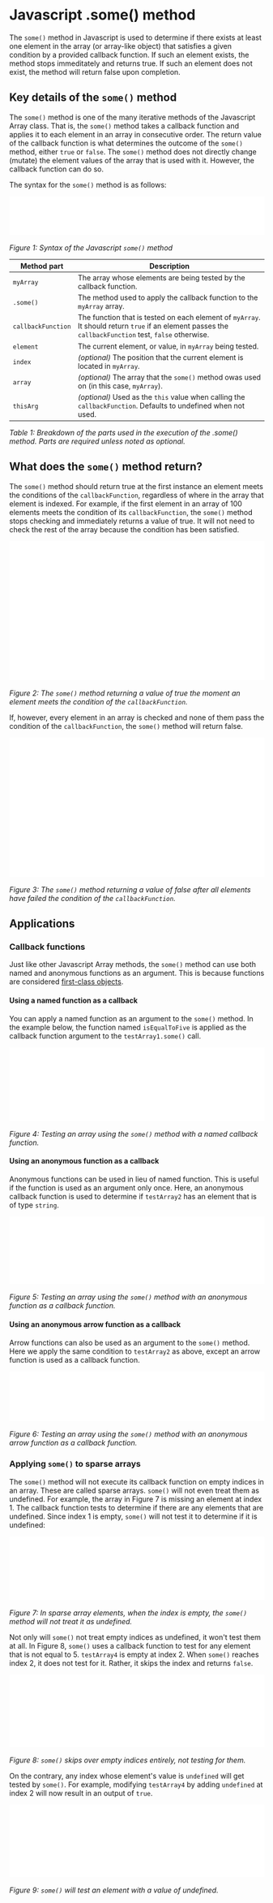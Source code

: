 # Javascript .some() method

The `some()` method in Javascript is used to determine if there exists at least one element in the array (or array-like object) that satisfies a given condition by a provided callback function. If such an element exists, the method stops immeditately and returns true.  If such an element does not exist, the method will return false upon completion.

## Key details of the `some()` method

The `some()` method is one of the many iterative methods of the Javascript Array class.  That is, the `some()` method takes a callback function and applies it to each element in an array in consecutive order. The return value of the callback function is what determines the outcome of the `some()` method, either `true` or `false`.  The `some()` method does not directly change (mutate) the element values of the array that is used with it.  However, the callback function can do so.

The syntax for the `some()` method is as follows:

![Syntax of the Javascript some method](./images/javascript-img/some-method-syntax.svg)

*Figure 1: Syntax of the Javascript `some()` method*



| Method part | Description                                                            |
| ----------- | ---------------------------------------------------------------------- |
| `myArray`   | The array whose elements are being tested by the callback function.    |
| `.some()`   | The method used to apply the callback function to the `myArray` array. |
| `callbackFunction` | The function that is tested on each element of `myArray`. It should return `true` if an element passes the `callbackFunction` test, `false` otherwise. |
| `element`   | The current element, or value, in `myArray` being tested. |
| `index`     | *(optional)* The position that the current element is located in `myArray`. |
| `array`     | *(optional)* The array that the `some()` method owas used on (in this case, `myArray`).|
| `thisArg`   | *(optional)* Used as the `this` value when calling the `callbackFunction`. Defaults to undefined when not used. |

*Table 1: Breakdown of the parts used in the execution of the .some() method. Parts are required unless noted as optional.*

## What does the `some()` method return?

The `some()` method should return true at the first instance an element meets the conditions of the `callbackFunction`, regardless of where in the array that element is indexed.   For example, if the first element in an array of 100 elements meets the condition of its `callbackFunction`, the `some()` method stops checking and immediately returns a value of true. It will not need to check the rest of the array because the condition has been satisfied.

![The some method returning a value of true](./images/javascript-img/some-method-returning-true.svg)

*Figure 2: The `some()` method returning a value of true the moment an element meets the condition of the `callbackFunction`.*


If, however, every element in an array is checked and none of them pass the condition of the `callbackFunction`, the `some()` method will return false.

![The some method returning a value of false](./images/javascript-img/some-method-returning-false.svg)

*Figure 3: The `some()` method returning a value of false after all elements have failed the condition of the `callbackFunction`.*

## Applications

### Callback functions

Just like other Javascript Array methods, the `some()` method can use both named and anonymous functions as an argument.  This is because functions are considered [first-class objects](https://developer.mozilla.org/en-US/docs/Glossary/First-class_Function).

#### Using a named function as a callback

You can apply a named function as an argument to the `some()` method.  In the example below, the function named `isEqualToFive` is applied as the callback function argument to the `testArray1.some()` call.

![Testing an array using the some method with a named function](./images/javascript-img/some-named-function.svg)

*Figure 4: Testing an array using the `some()` method with a named callback function.*

#### Using an anonymous function as a callback

Anonymous functions can be used in lieu of named function. This is useful if the function is used as an argument only once.  Here, an anonymous callback function is used to determine if `testArray2` has an element that is of type `string`.

![Testing an array using the some method with an anonymous function as a callback function](./images/javascript-img/some-anon-function.svg)

*Figure 5: Testing an array using the `some()` method with an anonymous function as a callback function.*

#### Using an anonymous arrow function as a callback

Arrow functions can also be used as an argument to the `some()` method. Here we apply the same condition to `testArray2` as above, except an arrow function is used as a callback function.

![Testing an array using the some method with an anonymous arrow function as a callback function](./images/javascript-img/some-arrow-function.svg)

*Figure 6: Testing an array using the `some()` method with an anonymous arrow function as a callback function.*

### Applying `some()` to sparse arrays

The `some()` method will not execute its callback function on empty indices in an array.  These are called sparse arrays. `some()` will not even treat them as undefined. For example, the array in Figure 7 is missing an element at index 1. The callback function tests to determine if there are any elements that are undefined.  Since index 1 is empty, `some()` will not test it to determine if it is undefined:

![In sparse array elements, when the index is empty, the some method will not treat it as undefined](./images/javascript-img/some-sparse-undefined.svg)

*Figure 7: In sparse array elements, when the index is empty, the `some()` method will not treat it as undefined.*

Not only will `some()` not treat empty indices as undefined, it won't test them at all.  In Figure 8, `some()` uses a callback function to test for any element that is not equal to 5. `testArray4` is empty at index 2.  When `some()` reaches index 2, it does not test for it.  Rather, it skips the index and returns `false`.

![The some method skips over empty indices entirely, not testing for them](./images/javascript-img/some-sparse-skipped.svg)

*Figure 8: `some()` skips over empty indices entirely, not testing for them.*

On the contrary, any index whose element's value is `undefined` will get tested by `some()`. For example, modifying `testArray4` by adding `undefined` at index 2 will now result in an output of `true`.

![The some method will test an index when it element's value is undefined](./images/javascript-img/some-using-undefined.svg)

*Figure 9: `some()` will test an element with a value of undefined.*
